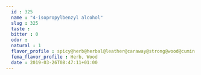 ```yaml
---
  id : 325
  name : "4-isopropylbenzyl alcohol"
  slug : 325
  taste : 
  bitter : 0
  odor : 
  natural : 1
  flavor_profile : spicy@herb@herbal@leather@caraway@strong@wood@cumin
  fema_flavor_profile : Herb, Wood
  date : 2019-03-26T08:47:11+01:00
---
```



